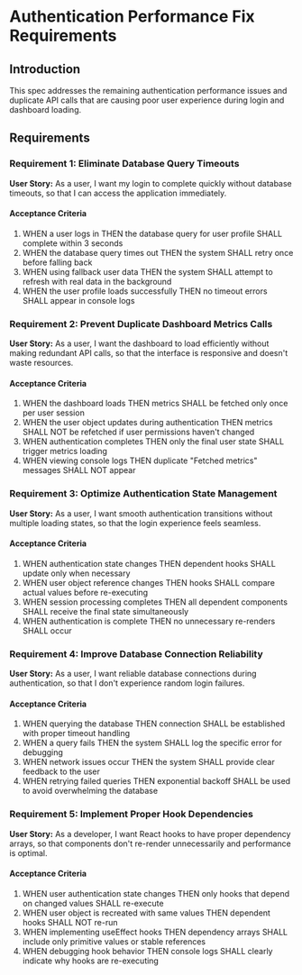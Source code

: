 # Authentication Performance Fix Requirements

## Introduction

This spec addresses the remaining authentication performance issues and duplicate API calls that are causing poor user experience during login and dashboard loading.

## Requirements

### Requirement 1: Eliminate Database Query Timeouts

**User Story:** As a user, I want my login to complete quickly without database timeouts, so that I can access the application immediately.

#### Acceptance Criteria

1. WHEN a user logs in THEN the database query for user profile SHALL complete within 3 seconds
2. WHEN the database query times out THEN the system SHALL retry once before falling back
3. WHEN using fallback user data THEN the system SHALL attempt to refresh with real data in the background
4. WHEN the user profile loads successfully THEN no timeout errors SHALL appear in console logs

### Requirement 2: Prevent Duplicate Dashboard Metrics Calls

**User Story:** As a user, I want the dashboard to load efficiently without making redundant API calls, so that the interface is responsive and doesn't waste resources.

#### Acceptance Criteria

1. WHEN the dashboard loads THEN metrics SHALL be fetched only once per user session
2. WHEN the user object updates during authentication THEN metrics SHALL NOT be refetched if user permissions haven't changed
3. WHEN authentication completes THEN only the final user state SHALL trigger metrics loading
4. WHEN viewing console logs THEN duplicate "Fetched metrics" messages SHALL NOT appear

### Requirement 3: Optimize Authentication State Management

**User Story:** As a user, I want smooth authentication transitions without multiple loading states, so that the login experience feels seamless.

#### Acceptance Criteria

1. WHEN authentication state changes THEN dependent hooks SHALL update only when necessary
2. WHEN user object reference changes THEN hooks SHALL compare actual values before re-executing
3. WHEN session processing completes THEN all dependent components SHALL receive the final state simultaneously
4. WHEN authentication is complete THEN no unnecessary re-renders SHALL occur

### Requirement 4: Improve Database Connection Reliability

**User Story:** As a user, I want reliable database connections during authentication, so that I don't experience random login failures.

#### Acceptance Criteria

1. WHEN querying the database THEN connection SHALL be established with proper timeout handling
2. WHEN a query fails THEN the system SHALL log the specific error for debugging
3. WHEN network issues occur THEN the system SHALL provide clear feedback to the user
4. WHEN retrying failed queries THEN exponential backoff SHALL be used to avoid overwhelming the database

### Requirement 5: Implement Proper Hook Dependencies

**User Story:** As a developer, I want React hooks to have proper dependency arrays, so that components don't re-render unnecessarily and performance is optimal.

#### Acceptance Criteria

1. WHEN user authentication state changes THEN only hooks that depend on changed values SHALL re-execute
2. WHEN user object is recreated with same values THEN dependent hooks SHALL NOT re-run
3. WHEN implementing useEffect hooks THEN dependency arrays SHALL include only primitive values or stable references
4. WHEN debugging hook behavior THEN console logs SHALL clearly indicate why hooks are re-executing